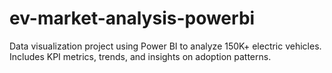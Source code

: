 # ev-market-analysis-powerbi
Data visualization project using Power BI to analyze 150K+ electric vehicles. Includes KPI metrics, trends, and insights on adoption patterns.

